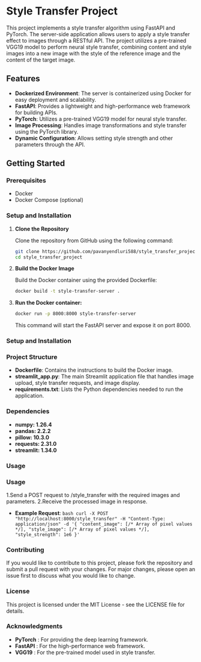 # Style Transfer Project

This project implements a style transfer algorithm using FastAPI and PyTorch. The server-side application allows users to apply a style transfer effect to images through a RESTful API. The project utilizes a pre-trained VGG19 model to perform neural style transfer, combining content and style images into a new image with the style of the reference image and the content of the target image.

## Features

* **Dockerized Environment**: The server is containerized using Docker for easy deployment and scalability.
* **FastAPI**: Provides a lightweight and high-performance web framework for building APIs.
* **PyTorch**: Utilizes a pre-trained VGG19 model for neural style transfer.
* **Image Processing**: Handles image transformations and style transfer using the PyTorch library.
* **Dynamic Configuration**: Allows setting style strength and other parameters through the API.

## Getting Started

### Prerequisites

* Docker
* Docker Compose (optional)

### Setup and Installation

1. **Clone the Repository**

   Clone the repository from GitHub using the following command:

   ```bash
   git clone https://github.com/pavanyendluri588/style_transfer_project.git
   cd style_transfer_project

2. **Build the Docker Image**

   Build the Docker container using the provided Dockerfile:
   ```bash
   docker build -t style-transfer-server .


3. **Run the Docker container:**

   ```bash
   docker run -p 8000:8000 style-transfer-server
   ```

   This command will start the FastAPI server and expose it on port 8000.


### Setup and Installation
### Project Structure
   * **Dockerfile**: Contains the instructions to build the Docker image.
   * **streamlit_app.py**: The main Streamlit application file that handles image upload, style transfer requests, and image display.
   * **requirements.txt**: Lists the Python dependencies needed to run the application.

### Dependencies
   * **numpy: 1.26.4**
   * **pandas: 2.2.2**
   * **pillow: 10.3.0**
   * **requests: 2.31.0**
   * **streamlit: 1.34.0**

### Usage
### Usage

   1.Send a POST request to /style_transfer with the required images and parameters.
   2.Receive the processed image in response.
   * **Example Request**:
    ```bash
    curl -X POST "http://localhost:8000/style_transfer" -H "Content-Type: application/json" -d '{
    "content_image": [/* Array of pixel values */],
    "style_image": [/* Array of pixel values */],
    "style_strength": 1e6
    }'
    ```


### Contributing
   
   If you would like to contribute to this project, please fork the repository and submit a pull request with your changes. For major changes, please open an issue first to discuss what you would like to change.   

### License

   This project is licensed under the MIT License - see the LICENSE file for details.

### Acknowledgments
  * **PyTorch** : For providing the deep learning framework.
  * **FastAPI** : For the high-performance web framework.
  * **VGG19** : For the pre-trained model used in style transfer.

